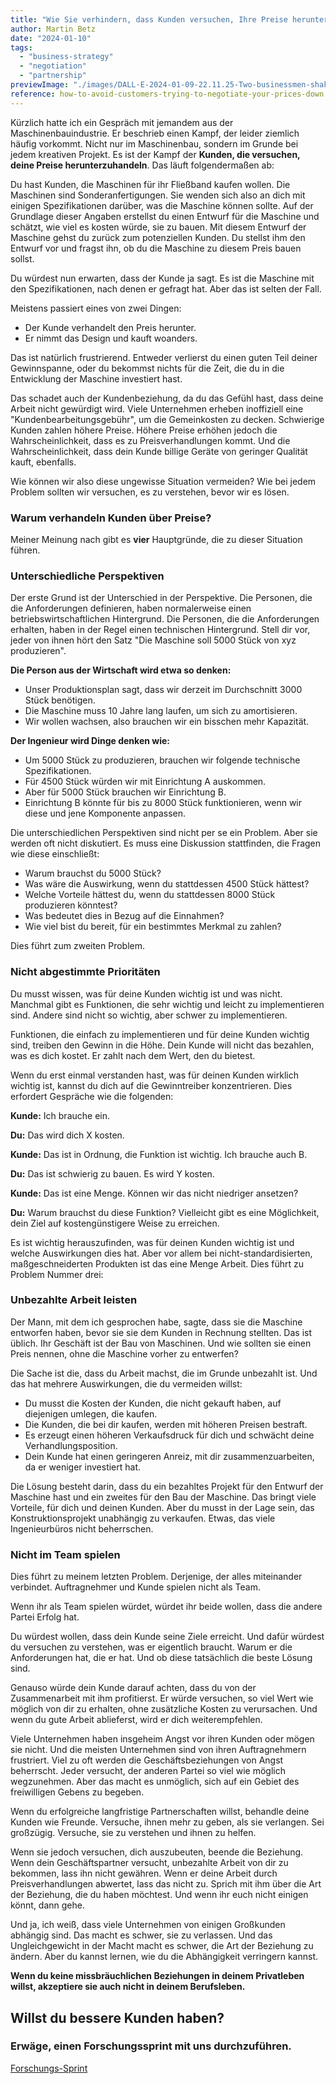 ```yaml
---
title: "Wie Sie verhindern, dass Kunden versuchen, Ihre Preise herunterzuhandeln"
author: Martin Betz
date: "2024-01-10"
tags:
  - "business-strategy"
  - "negotiation"
  - "partnership"
previewImage: "./images/DALL·E-2024-01-09-22.11.25-Two-businessmen-shaking-hands-symbolizing-their-good-business-partnership.-The-image-is-in-a-watercolor-and-geometric-style-featuring-colors-of-blue.png"
reference: how-to-avoid-customers-trying-to-negotiate-your-prices-down
---
```


Kürzlich hatte ich ein Gespräch mit jemandem aus der Maschinenbauindustrie. Er beschrieb einen Kampf, der leider ziemlich häufig vorkommt. Nicht nur im Maschinenbau, sondern im Grunde bei jedem kreativen Projekt. Es ist der Kampf der **Kunden, die versuchen, deine Preise herunterzuhandeln**. Das läuft folgendermaßen ab:

Du hast Kunden, die Maschinen für ihr Fließband kaufen wollen. Die Maschinen sind Sonderanfertigungen. Sie wenden sich also an dich mit einigen Spezifikationen darüber, was die Maschine können sollte. Auf der Grundlage dieser Angaben erstellst du einen Entwurf für die Maschine und schätzt, wie viel es kosten würde, sie zu bauen. Mit diesem Entwurf der Maschine gehst du zurück zum potenziellen Kunden. Du stellst ihm den Entwurf vor und fragst ihn, ob du die Maschine zu diesem Preis bauen sollst.

Du würdest nun erwarten, dass der Kunde ja sagt. Es ist die Maschine mit den Spezifikationen, nach denen er gefragt hat. Aber das ist selten der Fall.

Meistens passiert eines von zwei Dingen:

- Der Kunde verhandelt den Preis herunter.
- Er nimmt das Design und kauft woanders.

Das ist natürlich frustrierend. Entweder verlierst du einen guten Teil deiner Gewinnspanne, oder du bekommst nichts für die Zeit, die du in die Entwicklung der Maschine investiert hast.

Das schadet auch der Kundenbeziehung, da du das Gefühl hast, dass deine Arbeit nicht gewürdigt wird. Viele Unternehmen erheben inoffiziell eine "Kundenbearbeitungsgebühr", um die Gemeinkosten zu decken. Schwierige Kunden zahlen höhere Preise. Höhere Preise erhöhen jedoch die Wahrscheinlichkeit, dass es zu Preisverhandlungen kommt. Und die Wahrscheinlichkeit, dass dein Kunde billige Geräte von geringer Qualität kauft, ebenfalls.

Wie können wir also diese ungewisse Situation vermeiden? Wie bei jedem Problem sollten wir versuchen, es zu verstehen, bevor wir es lösen.

### Warum verhandeln Kunden über Preise?

Meiner Meinung nach gibt es **vier** Hauptgründe, die zu dieser Situation führen.

### Unterschiedliche Perspektiven

Der erste Grund ist der Unterschied in der Perspektive. Die Personen, die die Anforderungen definieren, haben normalerweise einen betriebswirtschaftlichen Hintergrund. Die Personen, die die Anforderungen erhalten, haben in der Regel einen technischen Hintergrund. Stell dir vor, jeder von ihnen hört den Satz "Die Maschine soll 5000 Stück von xyz produzieren".

**Die Person aus der Wirtschaft wird etwa so denken:**

- Unser Produktionsplan sagt, dass wir derzeit im Durchschnitt 3000 Stück benötigen.
- Die Maschine muss 10 Jahre lang laufen, um sich zu amortisieren.
- Wir wollen wachsen, also brauchen wir ein bisschen mehr Kapazität.

**Der Ingenieur wird Dinge denken wie:**

- Um 5000 Stück zu produzieren, brauchen wir folgende technische Spezifikationen.
- Für 4500 Stück würden wir mit Einrichtung A auskommen.
- Aber für 5000 Stück brauchen wir Einrichtung B.
- Einrichtung B könnte für bis zu 8000 Stück funktionieren, wenn wir diese und jene Komponente anpassen.

Die unterschiedlichen Perspektiven sind nicht per se ein Problem. Aber sie werden oft nicht diskutiert. Es muss eine Diskussion stattfinden, die Fragen wie diese einschließt:

- Warum brauchst du 5000 Stück?
- Was wäre die Auswirkung, wenn du stattdessen 4500 Stück hättest?
- Welche Vorteile hättest du, wenn du stattdessen 8000 Stück produzieren könntest?
- Was bedeutet dies in Bezug auf die Einnahmen?
- Wie viel bist du bereit, für ein bestimmtes Merkmal zu zahlen?

Dies führt zum zweiten Problem.

### Nicht abgestimmte Prioritäten

Du musst wissen, was für deine Kunden wichtig ist und was nicht. Manchmal gibt es Funktionen, die sehr wichtig und leicht zu implementieren sind. Andere sind nicht so wichtig, aber schwer zu implementieren.

Funktionen, die einfach zu implementieren und für deine Kunden wichtig sind, treiben den Gewinn in die Höhe. Dein Kunde will nicht das bezahlen, was es dich kostet. Er zahlt nach dem Wert, den du bietest.

Wenn du erst einmal verstanden hast, was für deinen Kunden wirklich wichtig ist, kannst du dich auf die Gewinntreiber konzentrieren. Dies erfordert Gespräche wie die folgenden:

**Kunde:** Ich brauche ein.

**Du:** Das wird dich X kosten.

**Kunde:** Das ist in Ordnung, die Funktion ist wichtig. Ich brauche auch B.

**Du:** Das ist schwierig zu bauen. Es wird Y kosten.

**Kunde:** Das ist eine Menge. Können wir das nicht niedriger ansetzen?

**Du:** Warum brauchst du diese Funktion? Vielleicht gibt es eine Möglichkeit, dein Ziel auf kostengünstigere Weise zu erreichen.

Es ist wichtig herauszufinden, was für deinen Kunden wichtig ist und welche Auswirkungen dies hat. Aber vor allem bei nicht-standardisierten, maßgeschneiderten Produkten ist das eine Menge Arbeit. Dies führt zu Problem Nummer drei:

### Unbezahlte Arbeit leisten

Der Mann, mit dem ich gesprochen habe, sagte, dass sie die Maschine entworfen haben, bevor sie sie dem Kunden in Rechnung stellten. Das ist üblich. Ihr Geschäft ist der Bau von Maschinen. Und wie sollten sie einen Preis nennen, ohne die Maschine vorher zu entwerfen?

Die Sache ist die, dass du Arbeit machst, die im Grunde unbezahlt ist. Und das hat mehrere Auswirkungen, die du vermeiden willst:

- Du musst die Kosten der Kunden, die nicht gekauft haben, auf diejenigen umlegen, die kaufen.
- Die Kunden, die bei dir kaufen, werden mit höheren Preisen bestraft.
- Es erzeugt einen höheren Verkaufsdruck für dich und schwächt deine Verhandlungsposition.
- Dein Kunde hat einen geringeren Anreiz, mit dir zusammenzuarbeiten, da er weniger investiert hat.

Die Lösung besteht darin, dass du ein bezahltes Projekt für den Entwurf der Maschine hast und ein zweites für den Bau der Maschine. Das bringt viele Vorteile, für dich und deinen Kunden. Aber du musst in der Lage sein, das Konstruktionsprojekt unabhängig zu verkaufen. Etwas, das viele Ingenieurbüros nicht beherrschen.

### Nicht im Team spielen

Dies führt zu meinem letzten Problem. Derjenige, der alles miteinander verbindet. Auftragnehmer und Kunde spielen nicht als Team.

Wenn ihr als Team spielen würdet, würdet ihr beide wollen, dass die andere Partei Erfolg hat.

Du würdest wollen, dass dein Kunde seine Ziele erreicht. Und dafür würdest du versuchen zu verstehen, was er eigentlich braucht. Warum er die Anforderungen hat, die er hat. Und ob diese tatsächlich die beste Lösung sind.

Genauso würde dein Kunde darauf achten, dass du von der Zusammenarbeit mit ihm profitierst. Er würde versuchen, so viel Wert wie möglich von dir zu erhalten, ohne zusätzliche Kosten zu verursachen. Und wenn du gute Arbeit ablieferst, wird er dich weiterempfehlen.

Viele Unternehmen haben insgeheim Angst vor ihren Kunden oder mögen sie nicht. Und die meisten Unternehmen sind von ihren Auftragnehmern frustriert. Viel zu oft werden die Geschäftsbeziehungen von Angst beherrscht. Jeder versucht, der anderen Partei so viel wie möglich wegzunehmen. Aber das macht es unmöglich, sich auf ein Gebiet des freiwilligen Gebens zu begeben.

Wenn du erfolgreiche langfristige Partnerschaften willst, behandle deine Kunden wie Freunde. Versuche, ihnen mehr zu geben, als sie verlangen. Sei großzügig. Versuche, sie zu verstehen und ihnen zu helfen.

Wenn sie jedoch versuchen, dich auszubeuten, beende die Beziehung. Wenn dein Geschäftspartner versucht, unbezahlte Arbeit von dir zu bekommen, lass ihn nicht gewähren. Wenn er deine Arbeit durch Preisverhandlungen abwertet, lass das nicht zu. Sprich mit ihm über die Art der Beziehung, die du haben möchtest. Und wenn ihr euch nicht einigen könnt, dann gehe.

Und ja, ich weiß, dass viele Unternehmen von einigen Großkunden abhängig sind. Das macht es schwer, sie zu verlassen. Und das Ungleichgewicht in der Macht macht es schwer, die Art der Beziehung zu ändern. Aber du kannst lernen, wie du die Abhängigkeit verringern kannst.

**Wenn du keine missbräuchlichen Beziehungen in deinem Privatleben willst, akzeptiere sie auch nicht in deinem Berufsleben.**

## Willst du bessere Kunden haben?

### Erwäge, einen Forschungssprint mit uns durchzuführen.

[Forschungs-Sprint](/leistungen/customer-research-sprints/)
